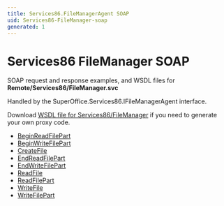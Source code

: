 ```yaml
---
title: Services86.FileManagerAgent SOAP
uid: Services86-FileManager-soap
generated: 1
---
```


# Services86 FileManager SOAP

SOAP request and response examples, and WSDL files for **Remote/Services86/FileManager.svc**

Handled by the <see cref="T:SuperOffice.Services86.IFileManagerAgent">SuperOffice.Services86.IFileManagerAgent</see> interface.

Download [WSDL file for Services86/FileManager](../Services86-FileManager.md) if you need to generate your own proxy code.

* [BeginReadFilePart](BeginReadFilePart.md)
* [BeginWriteFilePart](BeginWriteFilePart.md)
* [CreateFile](CreateFile.md)
* [EndReadFilePart](EndReadFilePart.md)
* [EndWriteFilePart](EndWriteFilePart.md)
* [ReadFile](ReadFile.md)
* [ReadFilePart](ReadFilePart.md)
* [WriteFile](WriteFile.md)
* [WriteFilePart](WriteFilePart.md)
